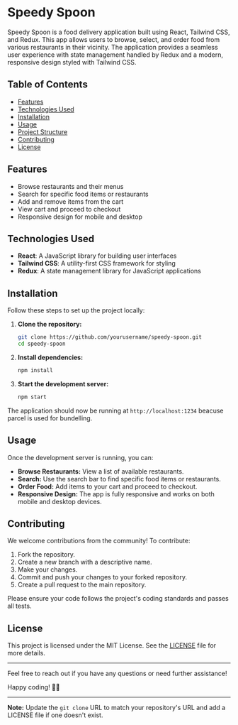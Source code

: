 # Speedy Spoon

Speedy Spoon is a food delivery application built using React, Tailwind CSS, and Redux. This app allows users to browse, select, and order food from various restaurants in their vicinity. The application provides a seamless user experience with state management handled by Redux and a modern, responsive design styled with Tailwind CSS.

## Table of Contents

- [Features](#features)
- [Technologies Used](#technologies-used)
- [Installation](#installation)
- [Usage](#usage)
- [Project Structure](#project-structure)
- [Contributing](#contributing)
- [License](#license)

## Features

- Browse restaurants and their menus
- Search for specific food items or restaurants
- Add and remove items from the cart
- View cart and proceed to checkout
- Responsive design for mobile and desktop

## Technologies Used

- **React**: A JavaScript library for building user interfaces
- **Tailwind CSS**: A utility-first CSS framework for styling
- **Redux**: A state management library for JavaScript applications

## Installation

Follow these steps to set up the project locally:

1. **Clone the repository:**
    ```bash
    git clone https://github.com/yourusername/speedy-spoon.git
    cd speedy-spoon
    ```

2. **Install dependencies:**
    ```bash
    npm install
    ```

3. **Start the development server:**
    ```bash
    npm start
    ```

The application should now be running at `http://localhost:1234` beacuse parcel is used for bundelling.

## Usage

Once the development server is running, you can:

- **Browse Restaurants:** View a list of available restaurants.
- **Search:** Use the search bar to find specific food items or restaurants.
- **Order Food:** Add items to your cart and proceed to checkout.
- **Responsive Design:** The app is fully responsive and works on both mobile and desktop devices.

## Contributing

We welcome contributions from the community! To contribute:

1. Fork the repository.
2. Create a new branch with a descriptive name.
3. Make your changes.
4. Commit and push your changes to your forked repository.
5. Create a pull request to the main repository.

Please ensure your code follows the project's coding standards and passes all tests.

## License

This project is licensed under the MIT License. See the [LICENSE](LICENSE) file for more details.

---

Feel free to reach out if you have any questions or need further assistance!

Happy coding! 🍔🚀

---

**Note:** Update the `git clone` URL to match your repository's URL and add a LICENSE file if one doesn't exist.